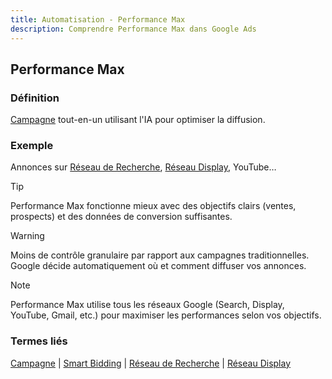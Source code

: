 ```yaml
---
title: Automatisation - Performance Max
description: Comprendre Performance Max dans Google Ads
---
```


## Performance Max

### Définition
[Campagne](/fr/structure/campaign) tout-en-un utilisant l'IA pour optimiser la diffusion.

### Exemple
Annonces sur [Réseau de Recherche](/fr/formats-networks/search-network), [Réseau Display](/fr/formats-networks/display-network), YouTube…

> [!TIP]
> Performance Max fonctionne mieux avec des objectifs clairs (ventes, prospects) et des données de conversion suffisantes.

> [!WARNING]
> Moins de contrôle granulaire par rapport aux campagnes traditionnelles. Google décide automatiquement où et comment diffuser vos annonces.

> [!NOTE]
> Performance Max utilise tous les réseaux Google (Search, Display, YouTube, Gmail, etc.) pour maximiser les performances selon vos objectifs.

### Termes liés
[Campagne](/fr/structure/campaign) | [Smart Bidding](/fr/automation/smart-bidding) | [Réseau de Recherche](/fr/formats-networks/search-network) | [Réseau Display](/fr/formats-networks/display-network)
